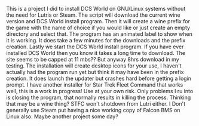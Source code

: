 This is a project I did to install DCS World on GNU/Linux systems without the need for Lutris or Steam.
The script will download the current wine version and DCS World install program. Then it will create a wine 
prefix for the game with the name of choice if you would like or just create an empty directory and select
that.
The program has an animated label to show when it is working. It does take a few minutes for the downloads
and the prefix creation.
Lastly we start the DCS World install program. If you have ever installed DCS World then you know it takes
a long time to download. The site seems to be capped at 11 mbs?? But anyway 8hrs download in my testing.
The installation will create desktop icons for your use, I haven't actually had the program run yet but think
it may have been in the prefix creation. It does launch the updater but crashes hard before getting a login
prompt. 
I have another installer for Star Trek Fleet Command that works well, this is a work in progress! Use at your 
own risk. Only problems I ru into is closing the program, that normally results in killing the process. Thinking
that may be a wine thing? STFC won't shotdown from Lutri either. I Don't generally use Steam put having a nice
working copy of Falcon BMS on Linux also. Maybe another project some day?
